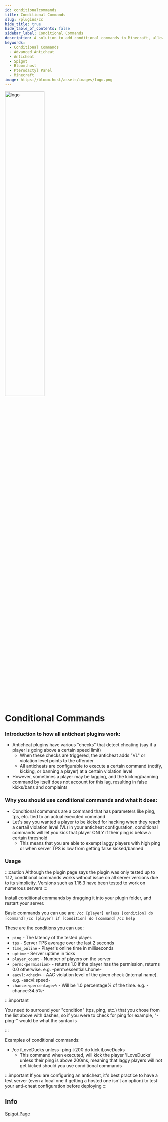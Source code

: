 ```yaml
---
id: conditionalcommands
title: Conditional Commands
slug: /plugins/cc
hide_title: true
hide_table_of_contents: false
sidebar_label: Conditional Commands
description: A solution to add conditional commands to Minecraft, allowing more configurability with automated actions
keywords:
  - Conditional Commands
  - Advanced Anticheat
  - Anticheat
  - Spigot
  - Bloom.host
  - Pterodactyl Panel
  - Minecraft
image: https://bloom.host/assets/images/logo.png
---
```


<div class="text--center">
<img src="https://bloom.host/assets/images/logo.png" alt="logo" height="50%" width="50%"/>
<h1>Conditional Commands</h1>
</div>

### Introduction to how all anticheat plugins work:
- Anticheat plugins have various "checks" that detect cheating (say if a player is going above a certain speed limit)
  - When these checks are triggered, the anticheat adds "VL" or violation level points to the offender
  - All anticheats are configurable to execute a certain command (notify, kicking, or banning a player) at a certain violation level
- However, sometimes a player may be lagging, and the kicking/banning command by itself does not account for this lag, resulting in false kicks/bans and complaints

### Why you should use conditional commands and what it does:
- Conditional commands are a command that has parameters like ping, tps, etc. tied to an actual executed command
- Let's say you wanted a player to be kicked for hacking when they reach a certail violation level (VL) in your anticheat configuration, conditional commands will let you kick that player ONLY if their ping is below a certain threshold
  - This means that you are able to exempt laggy players with high ping or when server TPS is low from getting false kicked/banned

### Usage
:::caution
Although the plugin page says the plugin was only tested up to 1.12, conditional commands works without issue on all server versions due to its simplicity. Versions such as 1.16.3 have been tested to work on numerous servers
:::

Install conditional commands by dragging it into your plugin folder, and restart your server.

Basic commands you can use are:
`/cc [player] unless [condition] do [command]`
`/cc [player] if [condition] do [command]`
`/cc help`

These are the conditions you can use:
- `ping` - The latency of the tested player.
- `tps` - Server TPS average over the last 2 seconds
- `time_online` - Player's online time in milliseconds
- `uptime` - Server uptime in ticks
- `player_count` - Number of players on the server
- `perm:<permission>` - returns 1.0 if the player has the permission, returns 0.0 otherwise. e.g. -perm:essentials.home-
- `aacvl:<check>` - AAC violation level of the given check (internal name). e.g. -aacvl:speed-
- `chance:<percentage>%` - Will be 1.0 percentage% of the time. e.g. -chance:34.5%-

:::important

You need to surround your "condition" (tps, ping, etc.) that you chose from the list above with dashes, so if you were to check for ping for example, "-ping-" would be what the syntax is

:::

Examples of conditional commands:
- /cc iLoveDucks unless -ping->200 do kick iLoveDucks
  - This command when executed, will kick the player 'iLoveDucks' unless their ping is above 200ms, meaning that laggy players will not get kicked should you use conditional commands

:::important
If you are configuring an anticheat, it's best practice to have a test server (even a local one if getting a hosted one isn't an option) to test your anti-cheat configuration before deploying 
:::

## Info

[Spigot Page](https://www.spigotmc.org/resources/conditionalcommands.14295/) 
